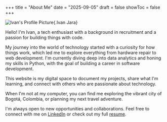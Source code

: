+++
title = "About Me"
date = "2025-09-05"
draft = false
showToc = false
+++

![Ivan's Profile Picture](/images/profile.jpg){.Ivan Jara}

Hello! I'm Ivan, a tech enthusiast with a background in recruitment and a passion for building things with code.

My journey into the world of technology started with a curiosity for how things work, which led me to explore everything from hardware repair to web development. I'm currently diving deep into data analytics and honing my skills in Python, with the goal of building a career in software development.

This website is my digital space to document my projects, share what I'm learning, and connect with others who are passionate about technology.

When I'm not at my computer, you can find me exploring the vibrant city of Bogotá, Colombia, or planning my next travel adventure.

I'm always open to new opportunities and collaborations. Feel free to connect with me on [LinkedIn](https://www.linkedin.com/in/ivan-jara-recruter/) or check out my full [resume](https://drive.google.com/file/d/1i6n3s3gKkZDXExv419oyAgktPoNpgubb/view?usp=sharing).
